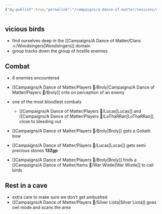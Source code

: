 ```yaml
---
{"dg-publish":true,"permalink":"/campaigns/a-dance-of-matter/sessions/session-1012/"}
---
```



## vicious birds
- find ourselves deep in the [[Campaigns/A Dance of Matter/Clans ⚔/Woodsingers\|Woodsingers]] domain
- group tracks down the group of hostile enemies

## Combat
- 8 enemies encountered
- [[Campaigns/A Dance of Matter/Players 👤/Broly\|Campaigns/A Dance of Matter/Players 👤/Broly]] crits on perception of an enemy 

- one of the most bloodiest combats
	- [[Campaigns/A Dance of Matter/Players 👤/Lucas\|Lucas]] and [[Campaigns/A Dance of Matter/Players 👤/LoThaRRan\|LoThaRRan]] close to bleeding out
- [[Campaigns/A Dance of Matter/Players 👤/Broly\|Broly]] gets a Goliath bow
- [[Campaigns/A Dance of Matter/Players 👤/Lucas\|Lucas]] gets semi precious stones **132gp** 
- [[Campaigns/A Dance of Matter/Players 👤/Broly\|Broly]] finds a [[Campaigns/A Dance of Matter/Items 💍/War Wistle\|War Wistle]] to call birds

## Rest in a cave
- extra care to make sure we don't get ambushed
- [[Campaigns/A Dance of Matter/Players 👤/Silver Liota\|Silver Liota]] goes owl mode and scans the area